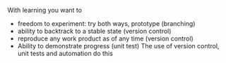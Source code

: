 With learning you want to
- freedom to experiment: try both ways, prototype (branching)
- ability to backtrack to a stable state (version control)
- reproduce any work product as of any time (version control)
- Ability to demonstrate progress (unit test)
The use of version control, unit tests and automation do this